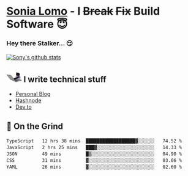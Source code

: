 # [Sonia Lomo](https://sonylomo.github.io/) - I ~~Break~~ ~~Fix~~ Build Software 😇
### Hey there Stalker... 😏 

<a href="https://github.com/sonylomo/github-readme-stats">
  <img align="center" src="https://media.giphy.com/media/lU05nFSW6Y2A/giphy.gif" alt="Sony's github stats" />
</a>

## <img src="assets/devcat.gif" width="40"> I write technical stuff
- [Personal Blog](https://www.sonylomo.dev/blog)
- [Hashnode](https://sonylomo.hashnode.dev/)
- [Dev.to](https://dev.to/sonylomo)

## 🤡 On the Grind
<!--START_SECTION:waka-->

```txt
TypeScript   12 hrs 38 mins  ██████████████████▓░░░░░░   74.52 %
JavaScript   2 hrs 25 mins   ███▓░░░░░░░░░░░░░░░░░░░░░   14.33 %
JSON         49 mins         █▒░░░░░░░░░░░░░░░░░░░░░░░   04.90 %
CSS          31 mins         ▓░░░░░░░░░░░░░░░░░░░░░░░░   03.06 %
YAML         26 mins         ▓░░░░░░░░░░░░░░░░░░░░░░░░   02.60 %
```

<!--END_SECTION:waka-->
